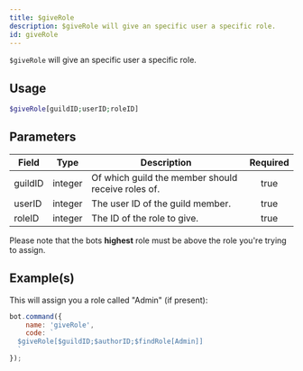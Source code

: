 ```yaml
---
title: $giveRole
description: $giveRole will give an specific user a specific role.
id: giveRole
---
```


`$giveRole` will give an specific user a specific role.

## Usage

```php
$giveRole[guildID;userID;roleID]
```

## Parameters

| Field   | Type    | Description                                        | Required |
| ------- | ------- | -------------------------------------------------- | :------: |
| guildID | integer | Of which guild the member should receive roles of. |   true   |
| userID  | integer | The user ID of the guild member.                   |   true   |
| roleID  | integer | The ID of the role to give.                        |   true   |

Please note that the bots **highest** role must be above the role you're trying to assign.

## Example(s)

This will assign you a role called "Admin" (if present):

```javascript
bot.command({
    name: 'giveRole',
    code: `
  $giveRole[$guildID;$authorID;$findRole[Admin]]
  `
});
```